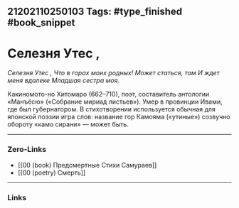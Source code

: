 21202110250103
Tags: #type_finished #book_snippet 
---
# Селезня Утес ,

*Селезня Утес ,
Что в горах моих родных!
Может статься, там
И ждет меня вдалеке
Младшая сестра моя.*

Какиномото-но Хитомаро (662–710), поэт, составитель антологии «Манъёсю» («Собрание мириад листьев»). Умер в провинции Ивами, где был губернатором. В стихотворении используется обычная для японской поэзии игра слов: название гор Камояма («утиные») созвучно обороту «камо сирани» — может быть.

---
### Zero-Links
 - [[00 (book) Предсмертные Стихи Самураев]]
 - [[00 (poetry) Смерть]]
---
### Links
